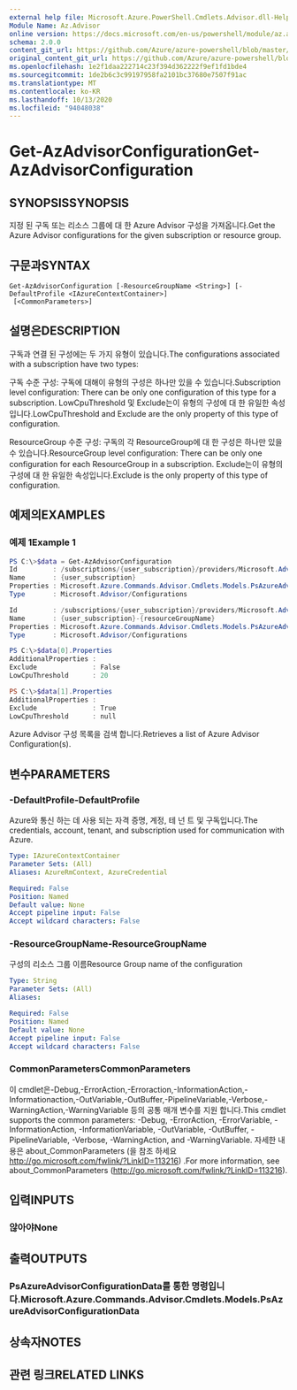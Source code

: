 ```yaml
---
external help file: Microsoft.Azure.PowerShell.Cmdlets.Advisor.dll-Help.xml
Module Name: Az.Advisor
online version: https://docs.microsoft.com/en-us/powershell/module/az.advisor/get-azadvisorconfiguration
schema: 2.0.0
content_git_url: https://github.com/Azure/azure-powershell/blob/master/src/Advisor/Advisor/help/Get-AzAdvisorConfiguration.md
original_content_git_url: https://github.com/Azure/azure-powershell/blob/master/src/Advisor/Advisor/help/Get-AzAdvisorConfiguration.md
ms.openlocfilehash: 1e2f1daa222714c23f394d362222f9ef1fd1bde4
ms.sourcegitcommit: 1de2b6c3c99197958fa2101bc37680e7507f91ac
ms.translationtype: MT
ms.contentlocale: ko-KR
ms.lasthandoff: 10/13/2020
ms.locfileid: "94048038"
---
```

# <span data-ttu-id="8d115-101">Get-AzAdvisorConfiguration</span><span class="sxs-lookup"><span data-stu-id="8d115-101">Get-AzAdvisorConfiguration</span></span>

## <span data-ttu-id="8d115-102">SYNOPSIS</span><span class="sxs-lookup"><span data-stu-id="8d115-102">SYNOPSIS</span></span>
<span data-ttu-id="8d115-103">지정 된 구독 또는 리소스 그룹에 대 한 Azure Advisor 구성을 가져옵니다.</span><span class="sxs-lookup"><span data-stu-id="8d115-103">Get the Azure Advisor configurations for the given subscription or resource group.</span></span>

## <span data-ttu-id="8d115-104">구문과</span><span class="sxs-lookup"><span data-stu-id="8d115-104">SYNTAX</span></span>

```
Get-AzAdvisorConfiguration [-ResourceGroupName <String>] [-DefaultProfile <IAzureContextContainer>]
 [<CommonParameters>]
```

## <span data-ttu-id="8d115-105">설명은</span><span class="sxs-lookup"><span data-stu-id="8d115-105">DESCRIPTION</span></span>
<span data-ttu-id="8d115-106">구독과 연결 된 구성에는 두 가지 유형이 있습니다.</span><span class="sxs-lookup"><span data-stu-id="8d115-106">The configurations associated with a subscription have two types:</span></span>

<span data-ttu-id="8d115-107">구독 수준 구성: 구독에 대해이 유형의 구성은 하나만 있을 수 있습니다.</span><span class="sxs-lookup"><span data-stu-id="8d115-107">Subscription level configuration: There can be only one configuration of this type for a subscription.</span></span> <span data-ttu-id="8d115-108">LowCpuThreshold 및 Exclude는이 유형의 구성에 대 한 유일한 속성입니다.</span><span class="sxs-lookup"><span data-stu-id="8d115-108">LowCpuThreshold and Exclude are the only property of this type of configuration.</span></span>

<span data-ttu-id="8d115-109">ResourceGroup 수준 구성: 구독의 각 ResourceGroup에 대 한 구성은 하나만 있을 수 있습니다.</span><span class="sxs-lookup"><span data-stu-id="8d115-109">ResourceGroup level configuration: There can be only one configuration for each ResourceGroup in a subscription.</span></span> <span data-ttu-id="8d115-110">Exclude는이 유형의 구성에 대 한 유일한 속성입니다.</span><span class="sxs-lookup"><span data-stu-id="8d115-110">Exclude is the only property of this type of configuration.</span></span>

## <span data-ttu-id="8d115-111">예제의</span><span class="sxs-lookup"><span data-stu-id="8d115-111">EXAMPLES</span></span>

### <span data-ttu-id="8d115-112">예제 1</span><span class="sxs-lookup"><span data-stu-id="8d115-112">Example 1</span></span>
```powershell
PS C:\>$data = Get-AzAdvisorConfiguration
Id         : /subscriptions/{user_subscription}/providers/Microsoft.Advisor/configurations/{user_subscription}
Name       : {user_subscription}
Properties : Microsoft.Azure.Commands.Advisor.Cmdlets.Models.PsAzureAdvisorConfigurationProperties
Type       : Microsoft.Advisor/Configurations

Id         : /subscriptions/{user_subscription}/providers/Microsoft.Advisor/configurations/{user_subscription}-{resourceGroupName}
Name       : {user_subscription}-{resourceGroupName}
Properties : Microsoft.Azure.Commands.Advisor.Cmdlets.Models.PsAzureAdvisorConfigurationProperties
Type       : Microsoft.Advisor/Configurations

PS C:\>$data[0].Properties
AdditionalProperties :
Exclude              : False
LowCpuThreshold      : 20

PS C:\>$data[1].Properties
AdditionalProperties :
Exclude              : True
LowCpuThreshold      : null

```
<span data-ttu-id="8d115-113">Azure Advisor 구성 목록을 검색 합니다.</span><span class="sxs-lookup"><span data-stu-id="8d115-113">Retrieves a list of Azure Advisor Configuration(s).</span></span>

## <span data-ttu-id="8d115-114">변수</span><span class="sxs-lookup"><span data-stu-id="8d115-114">PARAMETERS</span></span>

### <span data-ttu-id="8d115-115">-DefaultProfile</span><span class="sxs-lookup"><span data-stu-id="8d115-115">-DefaultProfile</span></span>
<span data-ttu-id="8d115-116">Azure와 통신 하는 데 사용 되는 자격 증명, 계정, 테 넌 트 및 구독입니다.</span><span class="sxs-lookup"><span data-stu-id="8d115-116">The credentials, account, tenant, and subscription used for communication with Azure.</span></span>

```yaml
Type: IAzureContextContainer
Parameter Sets: (All)
Aliases: AzureRmContext, AzureCredential

Required: False
Position: Named
Default value: None
Accept pipeline input: False
Accept wildcard characters: False
```

### <span data-ttu-id="8d115-117">-ResourceGroupName</span><span class="sxs-lookup"><span data-stu-id="8d115-117">-ResourceGroupName</span></span>
<span data-ttu-id="8d115-118">구성의 리소스 그룹 이름</span><span class="sxs-lookup"><span data-stu-id="8d115-118">Resource Group name of the configuration</span></span>

```yaml
Type: String
Parameter Sets: (All)
Aliases:

Required: False
Position: Named
Default value: None
Accept pipeline input: False
Accept wildcard characters: False
```

### <span data-ttu-id="8d115-119">CommonParameters</span><span class="sxs-lookup"><span data-stu-id="8d115-119">CommonParameters</span></span>
<span data-ttu-id="8d115-120">이 cmdlet은-Debug,-ErrorAction,-Erroraction,-InformationAction,-Informationaction,-OutVariable,-OutBuffer,-PipelineVariable,-Verbose,-WarningAction,-WarningVariable 등의 공통 매개 변수를 지원 합니다.</span><span class="sxs-lookup"><span data-stu-id="8d115-120">This cmdlet supports the common parameters: -Debug, -ErrorAction, -ErrorVariable, -InformationAction, -InformationVariable, -OutVariable, -OutBuffer, -PipelineVariable, -Verbose, -WarningAction, and -WarningVariable.</span></span>
<span data-ttu-id="8d115-121">자세한 내용은 about_CommonParameters (을 참조 하세요 http://go.microsoft.com/fwlink/?LinkID=113216) .</span><span class="sxs-lookup"><span data-stu-id="8d115-121">For more information, see about_CommonParameters (http://go.microsoft.com/fwlink/?LinkID=113216).</span></span>

## <span data-ttu-id="8d115-122">입력</span><span class="sxs-lookup"><span data-stu-id="8d115-122">INPUTS</span></span>

### <span data-ttu-id="8d115-123">않아야</span><span class="sxs-lookup"><span data-stu-id="8d115-123">None</span></span>

## <span data-ttu-id="8d115-124">출력</span><span class="sxs-lookup"><span data-stu-id="8d115-124">OUTPUTS</span></span>

### <span data-ttu-id="8d115-125">PsAzureAdvisorConfigurationData를 통한 명령입니다.</span><span class="sxs-lookup"><span data-stu-id="8d115-125">Microsoft.Azure.Commands.Advisor.Cmdlets.Models.PsAzureAdvisorConfigurationData</span></span>

## <span data-ttu-id="8d115-126">상속자</span><span class="sxs-lookup"><span data-stu-id="8d115-126">NOTES</span></span>

## <span data-ttu-id="8d115-127">관련 링크</span><span class="sxs-lookup"><span data-stu-id="8d115-127">RELATED LINKS</span></span>
